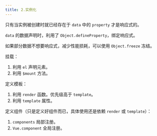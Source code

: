 ```yaml
---
title: 2.实例化
---
```


只有当实例被创建时就已经存在于 `data` 中的 `property` 才是响应式的。

`data` 的数据声明时，利用了 `Object.defineProperty`，绑定响应式。

如果部分数据不想要响应式，减少性能损耗，可以使用 `Object.freeze` 冻结。

挂载：

1. 利用 `el` 声明元素。
2. 利用 `$mount` 方法。
   
定义模板：

1. 利用 `render` 函数。优先级高于 `template`。
2. 利用 `template` 属性。

定义组件（只是定义好组件而已，具体使用还是依赖 `render` 或 `template`）：

1. `components` 局部注册。
2. `Vue.component` 全局注册。
